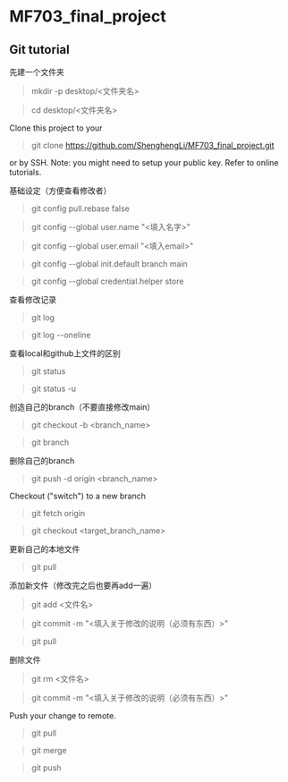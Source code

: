 # MF703_final_project

## Git tutorial
先建一个文件夹
>mkdir -p desktop/<文件夹名>

>cd desktop/<文件夹名>

Clone this project to your
>git clone https://github.com/ShenghengLi/MF703_final_project.git

or by SSH. Note: you might need to setup your public key. Refer to online tutorials.

基础设定（方便查看修改者）
>git config pull.rebase false

>git config --global user.name "<填入名字>"

>git config --global user.email "<填入email>"

>git config --global init.default branch main

>git config --global credential.helper store


查看修改记录
>git log

>git log --oneline

查看local和github上文件的区别
>git status

>git status -u

创造自己的branch（不要直接修改main）
>git checkout -b <branch_name>

>git branch

删除自己的branch
>git push -d origin <branch_name>

Checkout ("switch") to a new branch
>git fetch origin

>git checkout <target_branch_name>

更新自己的本地文件
>git pull

添加新文件（修改完之后也要再add一遍）
>git add <文件名>

>git commit -m "<填入关于修改的说明（必须有东西）>"

>git pull

删除文件
>git rm <文件名>

>git commit -m "<填入关于修改的说明（必须有东西）>"

Push your change to remote.
>git pull

>git merge

>git push
